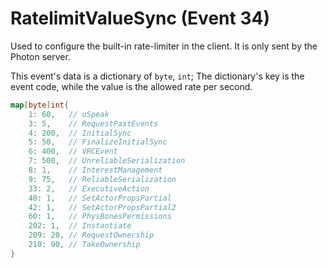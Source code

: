 # RatelimitValueSync (Event 34)

Used to configure the built-in rate-limiter in the client. It is only sent by the Photon server.

This event's data is a dictionary of `byte`, `int`; The dictionary's key is the event code, while the value is the allowed rate per second.
```go
map[byte]int{
 	1: 60,   // uSpeak
 	3: 5,    // RequestPastEvents
 	4: 200,  // InitialSync
 	5: 50,   // FinalizeInitialSync
 	6: 400,  // VRCEvent
 	7: 500,  // UnreliableSerialization
 	8: 1,    // InterestManagement
 	9: 75,   // ReliableSerialization
 	33: 2,   // ExecutiveAction
 	40: 1,   // SetActorPropsPartial
 	42: 1,   // SetActorPropsPartial2
	60: 1,   // PhysBonesPermissions
 	202: 1,  // Instantiate
 	209: 20, // RequestOwnership
    210: 90, // TakeOwnership
}
```